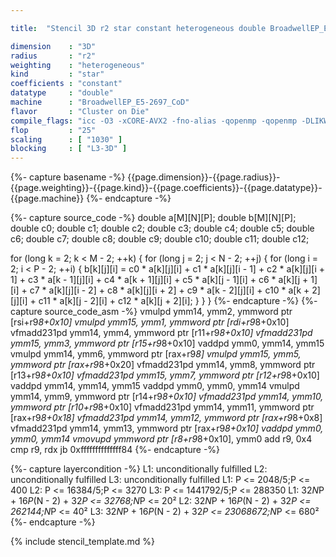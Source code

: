 ```yaml
---

title:  "Stencil 3D r2 star constant heterogeneous double BroadwellEP_E5-2697_CoD"

dimension    : "3D"
radius       : "r2"
weighting    : "heterogeneous"
kind         : "star"
coefficients : "constant"
datatype     : "double"
machine      : "BroadwellEP_E5-2697_CoD"
flavor       : "Cluster on Die"
compile_flags: "icc -O3 -xCORE-AVX2 -fno-alias -qopenmp -qopenmp -DLIKWID_PERFMON -Ilikwid-4.3.3/include -Llikwid-4.3.3/lib -Iheaders/dummy.c stencil_compilable.c -o stencil -llikwid"
flop         : "25"
scaling      : [ "1030" ]
blocking     : [ "L3-3D" ]
---
```


{%- capture basename -%}
{{page.dimension}}-{{page.radius}}-{{page.weighting}}-{{page.kind}}-{{page.coefficients}}-{{page.datatype}}-{{page.machine}}
{%- endcapture -%}

{%- capture source_code -%}
double a[M][N][P];
double b[M][N][P];
double c0;
double c1;
double c2;
double c3;
double c4;
double c5;
double c6;
double c7;
double c8;
double c9;
double c10;
double c11;
double c12;

for (long k = 2; k < M - 2; ++k) {
  for (long j = 2; j < N - 2; ++j) {
    for (long i = 2; i < P - 2; ++i) {
      b[k][j][i] = c0 * a[k][j][i] + c1 * a[k][j][i - 1] +
                   c2 * a[k][j][i + 1] + c3 * a[k - 1][j][i] +
                   c4 * a[k + 1][j][i] + c5 * a[k][j - 1][i] +
                   c6 * a[k][j + 1][i] + c7 * a[k][j][i - 2] +
                   c8 * a[k][j][i + 2] + c9 * a[k - 2][j][i] +
                   c10 * a[k + 2][j][i] + c11 * a[k][j - 2][i] +
                   c12 * a[k][j + 2][i];
    }
  }
}
{%- endcapture -%}
{%- capture source_code_asm -%}
vmulpd ymm14, ymm2, ymmword ptr [rsi+r9*8+0x10]
vmulpd ymm15, ymm1, ymmword ptr [rdi+r9*8+0x10]
vfmadd231pd ymm14, ymm4, ymmword ptr [r11+r9*8+0x10]
vfmadd231pd ymm15, ymm3, ymmword ptr [r15+r9*8+0x10]
vaddpd ymm0, ymm14, ymm15
vmulpd ymm14, ymm6, ymmword ptr [rax+r9*8]
vmulpd ymm15, ymm5, ymmword ptr [rax+r9*8+0x20]
vfmadd231pd ymm14, ymm8, ymmword ptr [r13+r9*8+0x10]
vfmadd231pd ymm15, ymm7, ymmword ptr [r12+r9*8+0x10]
vaddpd ymm14, ymm14, ymm15
vaddpd ymm0, ymm0, ymm14
vmulpd ymm14, ymm9, ymmword ptr [r14+r9*8+0x10]
vfmadd231pd ymm14, ymm10, ymmword ptr [r10+r9*8+0x10]
vfmadd231pd ymm14, ymm11, ymmword ptr [rax+r9*8+0x18]
vfmadd231pd ymm14, ymm12, ymmword ptr [rax+r9*8+0x8]
vfmadd231pd ymm14, ymm13, ymmword ptr [rax+r9*8+0x10]
vaddpd ymm0, ymm0, ymm14
vmovupd ymmword ptr [r8+r9*8+0x10], ymm0
add r9, 0x4
cmp r9, rdx
jb 0xffffffffffffff84
{%- endcapture -%}

{%- capture layercondition -%}
L1: unconditionally fulfilled
L2: unconditionally fulfilled
L3: unconditionally fulfilled
L1: P <= 2048/5;P <= 400
L2: P <= 16384/5;P <= 3270
L3: P <= 1441792/5;P <= 288350
L1: 32*N*P + 16*P*(N - 2) + 32*P <= 32768;N*P <= 20²
L2: 32*N*P + 16*P*(N - 2) + 32*P <= 262144;N*P <= 40²
L3: 32*N*P + 16*P*(N - 2) + 32*P <= 23068672;N*P <= 680²
{%- endcapture -%}

{% include stencil_template.md %}
